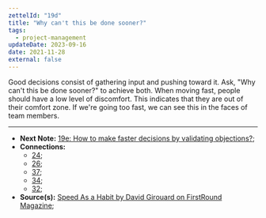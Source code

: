 ```yaml
---
zettelId: "19d"
title: "Why can't this be done sooner?"
tags:
  - project-management
updateDate: 2023-09-16
date: 2021-11-28
external: false
---
```


Good decisions consist of gathering input and pushing toward it. Ask, "Why can't this be done sooner?" to achieve both. When moving fast, people should have a low level of discomfort. This indicates that they are out of their comfort zone. If we're going too fast, we can see this in the faces of team members.

---

- **Next Note:** [19e: How to make faster decisions by validating objections?](/notes/19e/);
- **Connections:**
  - [24](/notes/24/);
  - [26](/notes/26/);
  - [37](/notes/37/);
  - [34](/notes/34/);
  - [32](/notes/32/);
- **Source(s):** [Speed As a Habit by David Girouard on FirstRound Magazine](https://review.firstround.com/speed-as-a-habit);
